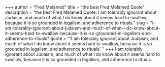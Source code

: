 +++
author = "Fred Melamed"
title = "the best Fred Melamed Quote"
description = "the best Fred Melamed Quote: I am tolerably ignorant about Judaism, and much of what I do know about it seems hard to swallow, because it is so grounded in legalism, and adherence to rituals."
slug = "i-am-tolerably-ignorant-about-judaism-and-much-of-what-i-do-know-about-it-seems-hard-to-swallow-because-it-is-so-grounded-in-legalism-and-adherence-to-rituals"
quote = '''I am tolerably ignorant about Judaism, and much of what I do know about it seems hard to swallow, because it is so grounded in legalism, and adherence to rituals.'''
+++
I am tolerably ignorant about Judaism, and much of what I do know about it seems hard to swallow, because it is so grounded in legalism, and adherence to rituals.
